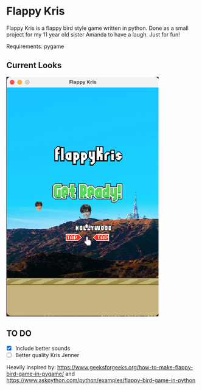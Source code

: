 # Flappy Kris
Flappy Kris is a flappy bird style game written in python. Done as a small project for my 11 year old sister Amanda to have a laugh. Just for fun!

Requirements: pygame

## Current Looks
![Screenshot](SS.png)


## TO DO
- [X] Include better sounds
- [ ] Better quality Kris Jenner

Heavily inspired by: https://www.geeksforgeeks.org/how-to-make-flappy-bird-game-in-pygame/ and https://www.askpython.com/python/examples/flappy-bird-game-in-python 
